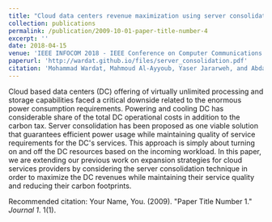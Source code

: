 ```yaml
---
title: "Cloud data centers revenue maximization using server consolidation: Modeling and evaluation."
collection: publications
permalink: /publication/2009-10-01-paper-title-number-4
excerpt: ''
date: 2018-04-15
venue: 'IEEE INFOCOM 2018 - IEEE Conference on Computer Communications Workshops (INFOCOM WKSHPS Honolulu, HI, USA'
paperurl: 'http://wardat.github.io/files/server_consolidation.pdf'
citation: 'Mohammad Wardat, Mahmoud Al-Ayyoub, Yaser Jararweh, and Abdallah A. Khreishah."Cloud data centers revenue maximization using server consolidation: Modeling and evaluation." IEEE INFOCOM 2018-IEEE Conference on Computer Communications Workshops (INFOCOM WKSHPS). IEEE, 2018.'
---
```

Cloud based data centers (DC) offering of virtually unlimited processing and storage capabilities faced a critical downside related to the enormous power consumption requirements. Powering and cooling DC has considerable share of the total DC operational costs in addition to the carbon tax. Server consolidation has been proposed as one viable solution that guarantees efficient power usage while maintaining quality of service requirements for the DC's services. This approach is simply about turning on and off the DC resources based on the incoming workload. In this paper, we are extending our previous work on expansion strategies for cloud services providers by considering the server consolidation technique in order to maximize the DC revenues while maintaining their service quality and reducing their carbon footprints.

<!-- [Download paper here](http://wardat.github.io/files/server_consolidation.pdf) -->

Recommended citation: Your Name, You. (2009). "Paper Title Number 1." <i>Journal 1</i>. 1(1).